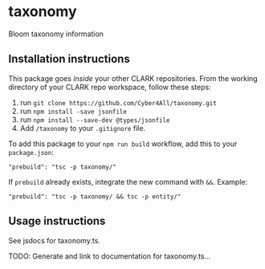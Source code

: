 # taxonomy
Bloom taxonomy information

## Installation instructions
This package goes _inside_ your other CLARK repositories. From the working directory of your CLARK repo workspace, follow these steps:
1) run `git clone https://github.com/Cyber4All/taxonomy.git`
2) run `npm install -save jsonfile`
3) run `npm install --save-dev @types/jsonfile`
4) Add `/taxonomy` to your `.gitignore` file.

To add this package to your `npm run build` workflow, add this to your `package.json`:
```
"prebuild": "tsc -p taxonomy/"
```
If `prebuild` already exists, integrate the new command with `&&`.
Example:
```
"prebuild": "tsc -p taxonomy/ && tsc -p entity/"
```

## Usage instructions
See jsdocs for taxonomy.ts.

TODO: Generate and link to documentation for taxonomy.ts...